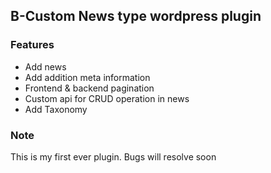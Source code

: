 ## B-Custom News type wordpress plugin
### Features
* Add news
* Add addition meta information
* Frontend & backend pagination 
* Custom api for CRUD operation in news
* Add Taxonomy 
### Note
This is my first ever plugin. Bugs will resolve soon  
